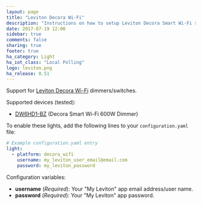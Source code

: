 ```yaml
---
layout: page
title: "Leviton Decora Wi-Fi"
description: "Instructions on how to setup Leviton Decora Smart Wi-Fi switches/dimmers within Home Assistant."
date: 2017-07-19 12:00
sidebar: true
comments: false
sharing: true
footer: true
ha_category: Light
ha_iot_class: "Local Polling"
logo: leviton.png
ha_release: 0.51
---
```


Support for [Leviton Decora Wi-Fi](http://www.leviton.com/en/products/lighting-controls/decora-smart-with-wifi) dimmers/switches.

Supported devices (tested):

- [DW6HD1-BZ](https://www.leviton.com/en/products/dw6hd) (Decora Smart Wi-Fi 600W Dimmer)

To enable these lights, add the following lines to your `configuration.yaml` file:

```yaml
# Example configuration.yaml entry
light:
  - platform: decora_wifi
    username: my_leviton_user_email@email.com
    password: my_leviton_password
```

Configuration variables:

- **username** (*Required*): Your "My Leviton" app email address/user name.
- **password** (*Required*): Your "My Leviton" app password.


